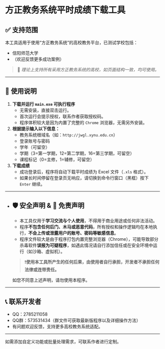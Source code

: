 # 方正教务系统平时成绩下载工具

## ✅ 支持范围

本工具适用于使用“方正教务系统”的高校教务平台，已测试学校包括：

- 信阳师范大学
- （欢迎反馈更多成功案例）

> 🧠 *理论上支持所有采用方正教务系统的高校，如页面结构一致，均可使用。*

------

## 🚀 使用说明

1. **下载并运行 `main.exe` 可执行程序**
   - 无需安装，直接双击运行。
   - 首次运行会提示授权，联系作者获取授权码。
   - 程序体积较大是因为内置了完整的 `Chrome` 浏览器，无需另外安装。
2. **根据提示输入以下信息：**
   - 教务系统根域名（如：`http://jwgl.xynu.edu.cn`）
   - 登录账号与密码
   - 学年（可留空）
   - 学期（3=第一学期，12=第二学期，16=第三学期，可留空）
   - 课程标记（0=主修，1=辅修，可留空）
3. **下载成绩**
   - 成功登录后，程序将自动下载平时成绩为 Excel 文件（`.xls` 格式）。
   - 如果长时间停留在登录页无响应，请切换到命令行窗口（黑框）按下 `Enter` 继续。

------

- ## 🛡 安全声明 & 📌 免责声明

  - 本工具仅用于**学习交流与个人使用**，不得用于商业用途或任何非法活动。
  - 程序**不包含任何后门、木马或恶意代码**，所有授权和操作逻辑均在本地执行，**不会上传或泄露用户的账号、密码等敏感信息**。
  - 程序文件较大是由于程序打包内置完整浏览器（Chrome），可能导致部分杀毒软件**误报为可疑程序**，如遇此情况请自行添加信任或在安全环境中运行（如沙箱、虚拟机）。

  > ❗**使用本工具所产生的任何后果，由使用者自行承担，开发者不承担任何法律或连带责任。**

  如您不同意上述声明，请勿使用本程序。

------

## 📞 联系开发者

- QQ：2785211058
- QQ群：573531434（群文件可获取最新版程序以及详细操作方法）
- 有问题欢迎反馈，支持更多高校教务系统适配。

------

如需添加自定义功能或批量处理需求，可联系作者进行定制。
